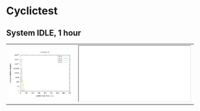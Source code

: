 # Cyclictest

## System IDLE, 1 hour

<table>
<tbody>
  <tr>
    <td><img src="plot.png"></td>
    <td><iframe src="results.txt"></iframe></td>
  </tr>
</tbody>
</table>
